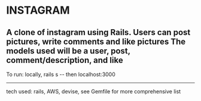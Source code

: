 INSTAGRAM
=========
A clone of instagram using Rails. Users can post pictures, write comments and like pictures
The models used will be a user, post, comment/description, and like
-----------------

To run:
locally, rails s -- then localhost:3000

-----------

tech used: rails, AWS, devise, see Gemfile for more comprehensive list
